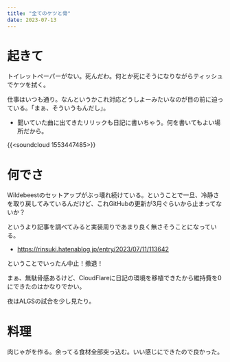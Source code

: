 ```yaml
---
title: "全てのケツと骨"
date: 2023-07-13
---
```


# 起きて
トイレットペーパーがない。死んだわ。何とか死にそうになりながらティッシュでケツを拭く。

仕事はいつも通り。なんというかこれ対応どうしよーみたいなのが目の前に迫っている。「まぁ、そういうもんだし」。
- 聞いていた曲に出てきたリリックも日記に書いちゃう。何を書いてもよい場所だから。

{{<soundcloud 1553447485>}}



# 何でさ

Wildebeestのセットアップがぶっ壊れ続けている。ということで一旦、冷静さを取り戻してみているんだけど、これGitHubの更新が3月ぐらいから止まってないか？

というより記事を調べてみると実装周りであまり良く無さそうことになっている。
- https://rinsuki.hatenablog.jp/entry/2023/07/11/113642

ということでいったん中止！撤退！

まぁ、無駄骨感あるけど、CloudFlareに日記の環境を移植できたから維持費を0にできたのはかなりでかい。


夜はALGSの試合を少し見たり。

# 料理
肉じゃがを作る。余ってる食材全部突っ込む。いい感じにできたので良かった。